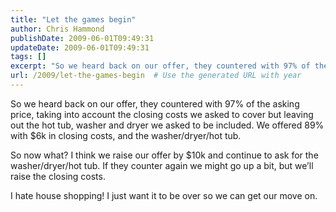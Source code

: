 ```yaml
---
title: "Let the games begin"
author: Chris Hammond
publishDate: 2009-06-01T09:49:31
updateDate: 2009-06-01T09:49:31
tags: []
excerpt: "So we heard back on our offer, they countered with 97% of the asking price, taking into account the closing costs we asked to cover but leaving out the hot tub, washer and dryer we asked to be included. We offered 89% with $6k in closing costs, and the washer/dryer/hot tub.  So now what? I think we raise our offer by $10k and continue to ask for the washer/dryer/hot tub. If they counter again we might go up a bit, but we’ll raise the closing costs.  I hate house shopping! I just want it to be over so we can get our move on."
url: /2009/let-the-games-begin  # Use the generated URL with year
---
```

<p>So we heard back on our offer, they countered with 97% of the asking price, taking into account the closing costs we asked to cover but leaving out the hot tub, washer and dryer we asked to be included. We offered 89% with $6k in closing costs, and the washer/dryer/hot tub.</p>  <p>So now what? I think we raise our offer by $10k and continue to ask for the washer/dryer/hot tub. If they counter again we might go up a bit, but we’ll raise the closing costs.</p>  <p>I hate house shopping! I just want it to be over so we can get our move on.</p>
